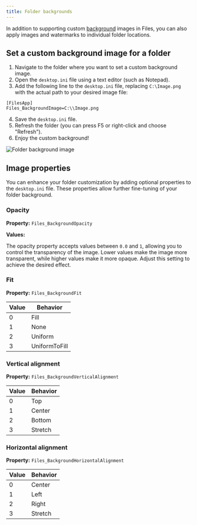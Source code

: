 ```yaml
---
title: Folder backgrounds
---
```


In addition to supporting custom [background](/docs/customize-settings/appearance) images in Files, you can also apply images and watermarks to individual folder locations.

## Set a custom background image for a folder

1. Navigate to the folder where you want to set a custom background image.
2. Open the `desktop.ini` file using a text editor (such as Notepad).
3. Add the following line to the `desktop.ini` file, replacing `C:\Image.png` with the actual path to your desired image file:
```
[FilesApp]
Files_BackgroundImage=C:\\Image.png
```
4. Save the `desktop.ini` file.
5. Refresh the folder (you can press F5 or right-click and choose "Refresh").
6. Enjoy the custom background!

![Folder background image](/docs-resources/Folder-Background-Image.png)

## Image properties

You can enhance your folder customization by adding optional properties to the `desktop.ini` file. These properties allow further fine-tuning of your folder background.

### Opacity

**Property:** `Files_BackgroundOpacity`

**Values:**

The opacity property accepts values between `0.0` and `1`, allowing you to control the transparency of the image. Lower values make the image more transparent, while higher values make it more opaque. Adjust this setting to achieve the desired effect.


### Fit

**Property:** `Files_BackgroundFit`

| Value | Behavior |
| --- | ------------- |
| 0   | Fill          |
| 1   | None          |
| 2   | Uniform       |
| 3   | UniformToFill |

### Vertical alignment

**Property:** `Files_BackgroundVerticalAlignment`

| Value | Behavior  |
|-----|--------|
| 0   | Top    |
| 1   | Center |
| 2   | Bottom |
| 3   | Stretch|


### Horizontal alignment

**Property:** `Files_BackgroundHorizontalAlignment`

| Value | Behavior |
|-----|--------|
| 0   | Center |
| 1   | Left   |
| 2   | Right  |
| 3   | Stretch|
